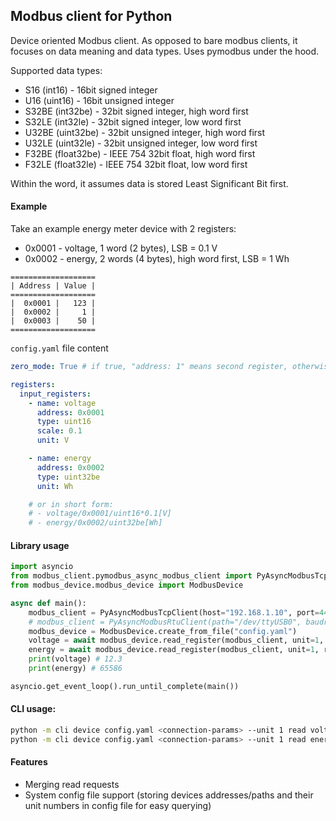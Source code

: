 Modbus client for Python
-----

Device oriented Modbus client. As opposed to bare modbus clients, it focuses on data meaning and data types. Uses pymodbus under the hood.

Supported data types:

- S16 (int16) - 16bit signed integer
- U16 (uint16) - 16bit unsigned integer
- S32BE (int32be) - 32bit signed integer, high word first
- S32LE (int32le) - 32bit signed integer, low word first
- U32BE (uint32be) - 32bit unsigned integer, high word first
- U32LE (uint32le) - 32bit unsigned integer, low word first
- F32BE (float32be) - IEEE 754 32bit float, high word first
- F32LE (float32le) - IEEE 754 32bit float, low word first

Within the word, it assumes data is stored Least Significant Bit first.

#### Example

Take an example energy meter device with 2 registers:

- 0x0001 - voltage, 1 word (2 bytes), LSB = 0.1 V
- 0x0002 - energy, 2 words (4 bytes), high word first, LSB = 1 Wh

```
===================
| Address | Value |
===================
|  0x0001 |   123 |
|  0x0002 |     1 |
|  0x0003 |    50 |
===================
```

`config.yaml` file content

```yaml
zero_mode: True # if true, "address: 1" means second register, otherwise, "address: 1" means first register

registers:
  input_registers:
    - name: voltage
      address: 0x0001
      type: uint16
      scale: 0.1
      unit: V

    - name: energy
      address: 0x0002
      type: uint32be
      unit: Wh

    # or in short form:
    # - voltage/0x0001/uint16*0.1[V]
    # - energy/0x0002/uint32be[Wh] 
```

#### Library usage

```python
import asyncio
from modbus_client.pymodbus_async_modbus_client import PyAsyncModbusTcpClient
from modbus_device.modbus_device import ModbusDevice

async def main():
    modbus_client = PyAsyncModbusTcpClient(host="192.168.1.10", port=4444, timeout=3)
    # modbus_client = PyAsyncModbusRtuClient(path="/dev/ttyUSB0", baudrate=9600, stopbits=1, parity='N', timeout=3)
    modbus_device = ModbusDevice.create_from_file("config.yaml")
    voltage = await modbus_device.read_register(modbus_client, unit=1, register="voltage")
    energy = await modbus_device.read_register(modbus_client, unit=1, register="energy")
    print(voltage) # 12.3
    print(energy) # 65586

asyncio.get_event_loop().run_until_complete(main())
```

#### CLI usage:

```bash
python -m cli device config.yaml <connection-params> --unit 1 read voltage
python -m cli device config.yaml <connection-params> --unit 1 read energy
```

#### Features

- Merging read requests
- System config file support (storing devices addresses/paths and their unit numbers in config file for easy querying)
